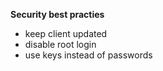 **Security best practies**
- keep client updated
- disable root login
- use keys instead of passwords
